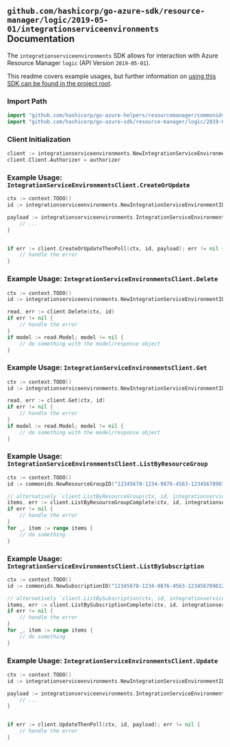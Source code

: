 
## `github.com/hashicorp/go-azure-sdk/resource-manager/logic/2019-05-01/integrationserviceenvironments` Documentation

The `integrationserviceenvironments` SDK allows for interaction with Azure Resource Manager `logic` (API Version `2019-05-01`).

This readme covers example usages, but further information on [using this SDK can be found in the project root](https://github.com/hashicorp/go-azure-sdk/tree/main/docs).

### Import Path

```go
import "github.com/hashicorp/go-azure-helpers/resourcemanager/commonids"
import "github.com/hashicorp/go-azure-sdk/resource-manager/logic/2019-05-01/integrationserviceenvironments"
```


### Client Initialization

```go
client := integrationserviceenvironments.NewIntegrationServiceEnvironmentsClientWithBaseURI("https://management.azure.com")
client.Client.Authorizer = authorizer
```


### Example Usage: `IntegrationServiceEnvironmentsClient.CreateOrUpdate`

```go
ctx := context.TODO()
id := integrationserviceenvironments.NewIntegrationServiceEnvironmentID("12345678-1234-9876-4563-123456789012", "example-resource-group", "integrationServiceEnvironmentName")

payload := integrationserviceenvironments.IntegrationServiceEnvironment{
	// ...
}


if err := client.CreateOrUpdateThenPoll(ctx, id, payload); err != nil {
	// handle the error
}
```


### Example Usage: `IntegrationServiceEnvironmentsClient.Delete`

```go
ctx := context.TODO()
id := integrationserviceenvironments.NewIntegrationServiceEnvironmentID("12345678-1234-9876-4563-123456789012", "example-resource-group", "integrationServiceEnvironmentName")

read, err := client.Delete(ctx, id)
if err != nil {
	// handle the error
}
if model := read.Model; model != nil {
	// do something with the model/response object
}
```


### Example Usage: `IntegrationServiceEnvironmentsClient.Get`

```go
ctx := context.TODO()
id := integrationserviceenvironments.NewIntegrationServiceEnvironmentID("12345678-1234-9876-4563-123456789012", "example-resource-group", "integrationServiceEnvironmentName")

read, err := client.Get(ctx, id)
if err != nil {
	// handle the error
}
if model := read.Model; model != nil {
	// do something with the model/response object
}
```


### Example Usage: `IntegrationServiceEnvironmentsClient.ListByResourceGroup`

```go
ctx := context.TODO()
id := commonids.NewResourceGroupID("12345678-1234-9876-4563-123456789012", "example-resource-group")

// alternatively `client.ListByResourceGroup(ctx, id, integrationserviceenvironments.DefaultListByResourceGroupOperationOptions())` can be used to do batched pagination
items, err := client.ListByResourceGroupComplete(ctx, id, integrationserviceenvironments.DefaultListByResourceGroupOperationOptions())
if err != nil {
	// handle the error
}
for _, item := range items {
	// do something
}
```


### Example Usage: `IntegrationServiceEnvironmentsClient.ListBySubscription`

```go
ctx := context.TODO()
id := commonids.NewSubscriptionID("12345678-1234-9876-4563-123456789012")

// alternatively `client.ListBySubscription(ctx, id, integrationserviceenvironments.DefaultListBySubscriptionOperationOptions())` can be used to do batched pagination
items, err := client.ListBySubscriptionComplete(ctx, id, integrationserviceenvironments.DefaultListBySubscriptionOperationOptions())
if err != nil {
	// handle the error
}
for _, item := range items {
	// do something
}
```


### Example Usage: `IntegrationServiceEnvironmentsClient.Update`

```go
ctx := context.TODO()
id := integrationserviceenvironments.NewIntegrationServiceEnvironmentID("12345678-1234-9876-4563-123456789012", "example-resource-group", "integrationServiceEnvironmentName")

payload := integrationserviceenvironments.IntegrationServiceEnvironment{
	// ...
}


if err := client.UpdateThenPoll(ctx, id, payload); err != nil {
	// handle the error
}
```
